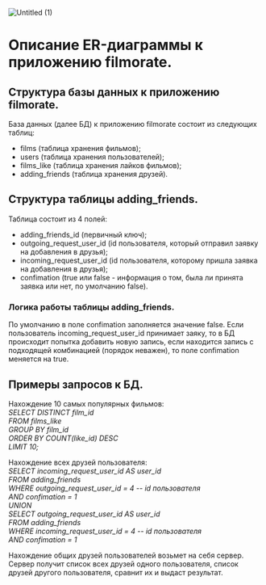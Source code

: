 ![Untitled (1)](https://github.com/KotelnikovAV/java-filmorate/assets/155972005/7e4ed072-c617-463e-a9eb-9c37831aaa4f)

# Описание ER-диаграммы к приложению filmorate.
## Структура базы данных к приложению filmorate.
База данных (далее БД) к приложению filmorate состоит из следующих таблиц: 
- films (таблица хранения фильмов);
- users (таблица хранения пользователей);
- films_like (таблица хранения лайков фильмов);
- adding_friends (таблица хранения друзей).

## Структура таблицы adding_friends.
Таблица состоит из 4 полей:
- adding_friends_id (первичный ключ);
- outgoing_request_user_id (id пользователя, который отправил заявку на добавления в друзья);
- incoming_request_user_id (id пользователя, которому пришла заявка на добавления в друзья);
- confimation (true или false - информация о том, была ли принята заявка или нет, по умолчанию false).

### Логика работы таблицы adding_friends.
По умолчанию в поле confimation заполняется значение false. Если пользователь incoming_request_user_id принимает заяку, то в БД происходит попытка добавить новую запись, если находится запись с подходящей комбинацией (порядок неважен), то поле confimation меняется на true.

## Примеры запросов к БД.
Нахождение 10 самых популярных фильмов:  
*SELECT DISTINCT film_id  
FROM films_like  
GROUP BY film_id  
ORDER BY COUNT(like_id) DESC  
LIMIT 10;*  

Нахождение всех друзей пользователя:  
*SELECT incoming_request_user_id AS user_id  
FROM adding_friends  
WHERE outgoing_request_user_id = 4 -- id пользователя  
      AND confimation = 1  
UNION  
SELECT outgoing_request_user_id AS user_id  
FROM adding_friends  
WHERE incoming_request_user_id = 4 -- id пользователя  
      AND confimation = 1*  

Нахождение общих друзей пользователей возьмет на себя сервер. Сервер получит список всех друзей одного пользователя, список друзей другого пользователя, сравнит их и выдаст результат.
